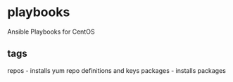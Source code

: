 playbooks
=========

Ansible Playbooks for CentOS

tags
----

repos - installs yum repo definitions and keys
packages - installs packages
